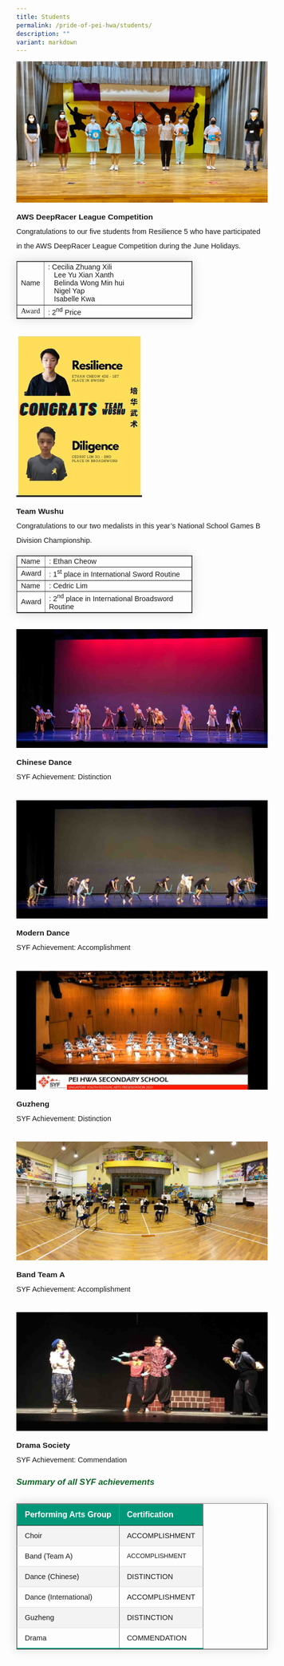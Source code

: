 ```yaml
---
title: Students
permalink: /pride-of-pei-hwa/students/
description: ""
variant: markdown
---
```

<img src="/images/sa1.jpg">
<p style="line-height:2;margin-top:10px;margin-bottom:0;font-family:sans-serif;font-size:15.5px;"><strong style="font-family:sans-serif;font-size:15.5px;">AWS DeepRacer League Competition</strong></p>
<p style="font-size:14.5px; line-height:2;margin-top:0px;font-family:sans-serif;">Congratulations to our five students from Resilience 5 who&nbsp;have participated in the AWS DeepRacer League Competition during the June Holidays.</p>

<table border="1" style="border-collapse: none;margin: 15px 0;font-size: 0.9em;font-family: sans-serif;min-width: 50px; box-shadow: 0 0 20px rgba(0, 0, 0, 0.15);width:70%;">
<tbody>

<tr>
<td style="font-size:14.5px;font-family:sans-serif;width:10%;">Name</td>
<td style="font-size:14.5px;font-family:sans-serif;">: Cecilia Zhuang Xili<br>&nbsp; &nbsp;Lee Yu Xian Xanth<br>&nbsp; &nbsp;Belinda Wong Min hui<br>&nbsp; &nbsp;Nigel Yap<br>&nbsp; &nbsp;Isabelle Kwa</td>
</tr>

<tr>
<td style="font-size:14.5px;font-family:Tahoma;">Award</td>
<td style="font-size:14.5px;font-family:sans-serif;">: 2<sup style="font-family:sans-serif;">nd</sup> Price</td>
</tr>

</tbody>
</table>

<br>

<img style="width: 50%;" src="/images/sa2.jpg">
<p style="line-height:2;margin-top:10px;margin-bottom:0;font-family:sans-serif;font-size:15.5px;"><strong style="font-family:sans-serif;font-size:15.5px;">Team Wushu</strong></p>

<p style="font-size:14.5px; line-height:2;margin-top:0px;font-family:sans-serif;">Congratulations to our two medalists in this year’s National School Games B Division Championship.</p>


<table border="1" style="border-collapse: none;margin: 15px 0;font-size: 0.9em;font-family: sans-serif;min-width: 50px; box-shadow: 0 0 20px rgba(0, 0, 0, 0.15);width:70%;">
<tbody>

<tr>
<td style="font-size:14.5px;font-family:sans-serif; width:10%;">Name</td>
<td style="font-size:14.5px;font-family:sans-serif;">: Ethan Cheow</td>
</tr>

<tr>
<td style="font-size:14.5px;font-family:sans-serif;">Award</td>
<td style="font-size:14.5px;font-family:sans-serif;">: 1<sup>st</sup> place in International Sword Routine</td>
</tr>  

<tr>
<td style="font-size:14.5px;font-family:sans-serif;">Name</td>
<td style="font-size:14.5px;font-family:sans-serif;">: Cedric Lim</td>
</tr>

<tr>
<td style="font-size:14.5px;font-family:sans-serif;">Award</td>
<td style="font-size:14.5px;font-family:sans-serif;">: 2<sup>nd</sup> place in International Broadsword Routine</td>
</tr>  

</tbody>
</table>

<br>

<img src="/images/sa3.jpg">
<p style="line-height:2;margin-top:10px;margin-bottom:0;font-family:sans-serif;font-size:15.5px;"><strong style="font-family:sans-serif;font-size:15.5px;">Chinese Dance</strong>
</p>
<p style="font-size:14.5px; line-height:2;margin-top:0px;font-family:sans-serif;">SYF Achievement: Distinction</p>

<br>

<img src="/images/sa4.jpg">
<p style="line-height:2;margin-top:10px;margin-bottom:0;font-family:sans-serif;font-size:15.5px;"><strong style="font-family:sans-serif;font-size:15.5px;">Modern Dance</strong></p>
<p style="font-size:14.5px; line-height:2;margin-top:0px;font-family:sans-serif;">SYF Achievement: Accomplishment</p>

<br>

<img src="/images/sa5.jpg">
<p style="line-height:2;margin-top:10px;margin-bottom:0;font-family:sans-serif;font-size:15.5px;"><strong style="font-family:sans-serif;font-size:15.5px;">Guzheng</strong></p>
<p style="font-size:14.5px; line-height:2;margin-top:0px;font-family:sans-serif;">SYF Achievement: Distinction</p>
<br>

<img src="/images/sa6.jpg">
<p style="line-height:2;margin-top:10px;margin-bottom:0;font-family:sans-serif;font-size:15.5px;"><strong style="font-family:sans-serif;font-size:15.5px;">Band Team A</strong></p>
<p style="font-size:14.5px; line-height:2;margin-top:0px;font-family:sans-serif;">SYF Achievement: Accomplishment</p>

<br>

<img src="/images/sa7.jpg">
<p style="line-height:2;margin-top:10px;margin-bottom:0;font-family:sans-serif;font-size:15.5px;"><strong style="font-family:sans-serif;font-size:15.5px;">Drama Society</strong></p>
<p style="font-size:14.5px; line-height:2;margin-top: 0px;font-family:sans-serif;">SYF Achievement: Commendation&nbsp;</p>

<h6><strong style="font-family:sans-serif;font-size:17px;color:#0B6623;">Summary of all SYF achievements</strong></h6>

<table border="1" style="border-collapse: collapse;margin: 25px 0;font-size: 0.9em;font-family: sans-serif;min-width: 400px; box-shadow: 0 0 20px rgba(0, 0, 0, 0.15);">
	
<thead style="background-color: #009879; font-weight: bold; font-size: 16px;">
		<tr>
			<td style="text-align:left;color:white;padding:12px 15px;font-family:sans-serif;">Performing Arts Group</td>
			<td style="text-align:left;color:white;padding:12px 15px;font-family:sans-serif;">Certification</td>
		</tr>
	</thead>

<tbody>
	
<tr style="background-color: #f3f3f3;border-bottom: 1px solid #dddddd;">
<td style="padding: 12px 15px; font-size:14.5px;font-family:sans-serif;">Choir</td>
<td style="padding: 12px 15px; font-size:14.5px;font-family:sans-serif;">ACCOMPLISHMENT</td>
</tr>
	
<tr style="border-bottom: 1px solid #dddddd;">
<td style="padding: 12px 15px; font-size:14.5px;font-family:sans-serif;">Band (Team A)</td>
<td style="padding: 12px 15px; font-size:14.5pxfont-family:sans-serif;">ACCOMPLISHMENT</td>
	</tr>
	
<tr style="background-color: #f3f3f3;border-bottom: 1px solid #dddddd;">
<td style="padding: 12px 15px; font-size:14.5px;font-family:sans-serif;">Dance (Chinese)</td>
<td style="padding: 12px 15px; font-size:14.5px;font-family:sans-serif;">DISTINCTION</td>
</tr>
	
<tr style="border-bottom: 1px solid #dddddd;">
<td style="padding: 12px 15px; font-size:14.5px;font-family:sans-serif;">Dance (International)</td>
<td style="padding: 12px 15px; font-size:14.5px;font-family:sans-serif;">ACCOMPLISHMENT</td>
</tr>
	
<tr style="background-color: #f3f3f3;border-bottom: 1px solid #dddddd;">
<td style="padding: 12px 15px; font-size:14.5px; font-family:sans-serif;">Guzheng</td>
<td style="padding: 12px 15px; font-size:14.5px;font-family:sans-serif;">DISTINCTION</td>
</tr>

<tr style="border-bottom: 2px solid #009879;">
<td style="padding: 12px 15px; font-size:14.5px; font-family:sans-serif;">Drama</td>
<td style="padding: 12px 15px; font-size:14.5px; font-family:sans-serif;">COMMENDATION</td>
</tr>
	
</tbody>
</table>
